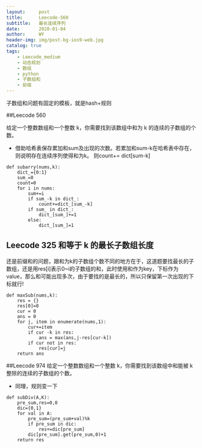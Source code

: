 ```yaml
---
layout:     post
title:      Leecode-560
subtitle:   最长连续序列
date:       2020-01-04
author:     WY
header-img: img/post-bg-ios9-web.jpg
catalog: true
tags:
    - Leecode_medium
    - 动态规划
    - 数组
    - python
    - 子数组和
    - 前缀
---
```


子数组和问题有固定的模板，就是hash+规则


##Leecode 560

给定一个整数数组和一个整数 k，你需要找到该数组中和为 k 的连续的子数组的个数。
- 借助哈希表保存累加和sum及出现的次数。若累加和sum-k在哈希表中存在，则说明存在连续序列使得和为k。 则count+= dict[sum-k]

```
def subarry(nums,k):
    dict_={0:1}
    sum_=0
    count=0
    for i in nums:
        sum+=i
        if sum_-k in dict_:
            count+=dict_[sum_-k]
        if sum_ in dict_:
            dict_[sum_]+=1
        else:
            dict_[sum_]=1
```
## Leecode 325 和等于 k 的最长子数组长度
还是前缀和的问题，跟和为k的子数组个数不同的地方在于，这道题要找最长的子数组，还是用res[i]表示0~i的子数组的和，此时使用和作为key，下标作为value，那么和可能出现多次，由于要找的是最长的，所以只保留第一次出现的下标就行!

```
def maxSub(nums,k):
    res = {}
    res[0]=0
    cur = 0
    ans = 0
    for j, item in enumerate(nums,1):
        cur+=item
        if cur -k in res:
            ans = max(ans,j-res[cur-k])
        if cur not in res:
            res[cur]=j
    return ans
```


##Leecode 974
给定一个整数数组和一个整数 k，你需要找到该数组中和能被 k 整除的连续的子数组的个数。
- 同理，规则变一下

```
def subDiv(A,K):
    pre_sum,res=0,0
    dic={0,1}
    for val in A:
        pre_sum=(pre_sum+val)%k
        if pre_sum in dic:
            res+=dic[pre_sum]
        dic[pre_sum].get(pre_sum,0)+1
    return res
```
